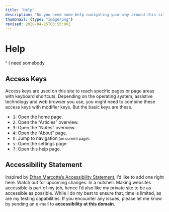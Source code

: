 ```yaml
---
title: "Help"
description: "Do you need some help navigating your way around this site?"
thumbnail: {type: "image/png"}
revised: 2020-04-25T03:55:00Z
---
```


# Help
^ I need somebody

## Access Keys

Access keys are used on this site to reach specific pages or page areas with keyboard shortcuts. Depending on the operating system, assistive technology and web browser you use, you might need to combine these access keys with modifier keys. But the basic keys are these.

- <kbd>1</kbd>: Open the home page.
- <kbd>2</kbd>: Open the “Articles” overview.
- <kbd>3</kbd>: Open the “Notes” overview.
- <kbd>4</kbd>: Open the “About” page.
- <kbd>n</kbd>: Jump to navigation<small> (on current page)</small>.
- <kbd>s</kbd>: Open the settings page.
- <kbd>?</kbd>: Open this help page.

## Accessibility Statement

Inspired by [Ethan Marcotte’s Accessibility Statement](https://ethanmarcotte.com/wrote/an-accessibility-statement/), I’d like to add one right here. Watch out for upcoming changes. In a nutshell: Making websites accessible is part of my job, hence I’d also like my private site to be as accessible as possible. While I do my best to ensure that, time is limited, as are my testing capabilities. If you encounter any issues, please let me know by sending an e-mail to **accessibility at this domain**.
